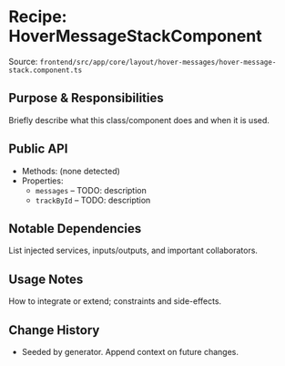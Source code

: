 # Recipe: HoverMessageStackComponent

Source: `frontend/src/app/core/layout/hover-messages/hover-message-stack.component.ts`

## Purpose & Responsibilities
Briefly describe what this class/component does and when it is used.

## Public API
- Methods: (none detected)
- Properties:
  - `messages` – TODO: description
  - `trackById` – TODO: description

## Notable Dependencies
List injected services, inputs/outputs, and important collaborators.

## Usage Notes
How to integrate or extend; constraints and side-effects.

## Change History
- Seeded by generator. Append context on future changes.
